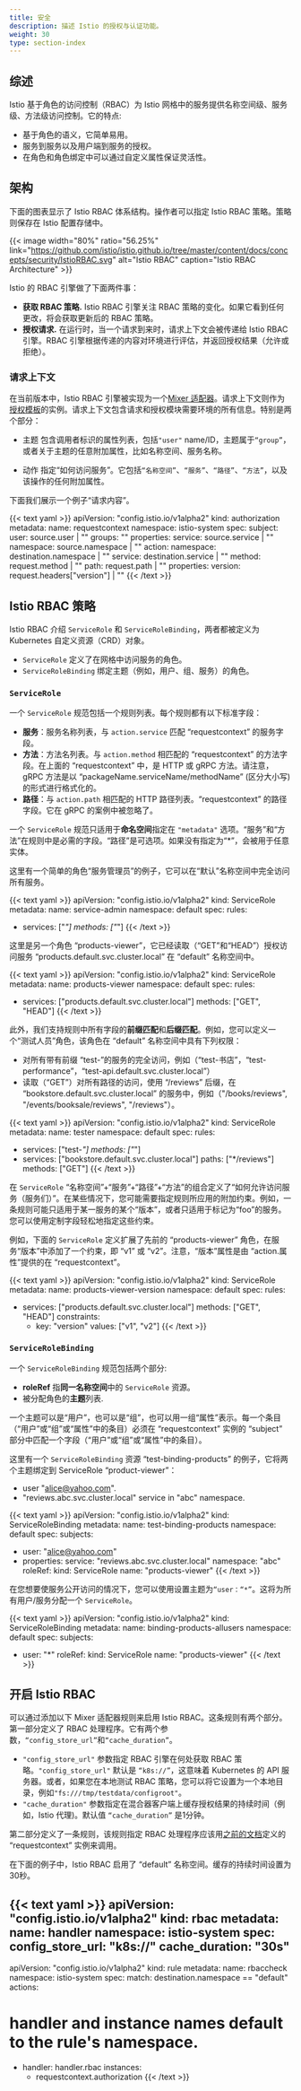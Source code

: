 ```yaml
---
title: 安全
description: 描述 Istio 的授权与认证功能。
weight: 30
type: section-index
---
```


## 综述

Istio 基于角色的访问控制（RBAC）为 Istio 网格中的服务提供名称空间级、服务级、方法级访问控制。它的特点:
* 基于角色的语义，它简单易用。
* 服务到服务以及用户端到服务的授权。
* 在角色和角色绑定中可以通过自定义属性保证灵活性。

## 架构

下面的图表显示了 Istio RBAC 体系结构。操作者可以指定 Istio RBAC 策略。策略则保存在 Istio 配置存储中。

{{< image width="80%" ratio="56.25%"
    link="https://github.com/istio/istio.github.io/tree/master/content/docs/concepts/security/IstioRBAC.svg"
    alt="Istio RBAC"
    caption="Istio RBAC Architecture"
    >}}

Istio 的 RBAC 引擎做了下面两件事：
* **获取 RBAC 策略.** Istio RBAC 引擎关注 RBAC 策略的变化。如果它看到任何更改，将会获取更新后的 RBAC 策略。
* **授权请求.** 在运行时，当一个请求到来时，请求上下文会被传递给 Istio RBAC 引擎。RBAC 引擎根据传递的内容对环境进行评估，并返回授权结果（允许或拒绝）。

### 请求上下文

在当前版本中，Istio RBAC 引擎被实现为一个[Mixer 适配器](https://github.com/istio/istio.github.io/tree/master/content_zh/docs/concepts/policies-and-telemetry#adapters)。请求上下文则作为[授权模板](https://github.com/istio/istio.github.io/tree/master/content/docs/reference/config/policy-and-telemetry/templates/authorization/)的实例。请求上下文包含请求和授权模块需要环境的所有信息。特别是两个部分：
* 主题 包含调用者标识的属性列表，包括`"user"` name/ID，主题属于`“group”`，或者关于主题的任意附加属性，比如名称空间、服务名称。

* 动作 指定“如何访问服务”。它包括`“名称空间”`、`“服务”`、`“路径”`、`“方法”`，以及该操作的任何附加属性。

下面我们展示一个例子“请求内容”。

{{< text yaml >}}
apiVersion: "config.istio.io/v1alpha2"
kind: authorization
metadata:
  name: requestcontext
  namespace: istio-system
spec:
  subject:
    user: source.user | ""
    groups: ""
    properties:
      service: source.service | ""
      namespace: source.namespace | ""
  action:
    namespace: destination.namespace | ""
    service: destination.service | ""
    method: request.method | ""
    path: request.path | ""
    properties:
      version: request.headers["version"] | ""
{{< /text >}}

## Istio RBAC 策略

Istio RBAC 介绍 `ServiceRole` 和 `ServiceRoleBinding`，两者都被定义为 Kubernetes 自定义资源（CRD）对象。
* `ServiceRole` 定义了在网格中访问服务的角色。
* `ServiceRoleBinding` 绑定主题（例如，用户、组、服务）的角色。

### `ServiceRole`

一个 `ServiceRole` 规范包括一个规则列表。每个规则都有以下标准字段：
* **服务**：服务名称列表，与 `action.service` 匹配 “requestcontext” 的服务字段。
* **方法**：方法名列表。与 `action.method` 相匹配的 “requestcontext” 的方法字段。在上面的 “requestcontext” 中，是 HTTP 或 gRPC 方法。请注意，gRPC 方法是以 “packageName.serviceName/methodName” (区分大小写)的形式进行格式化的。
* **路径**：与 `action.path` 相匹配的 HTTP 路径列表。“requestcontext” 的路径字段。它在 gRPC 的案例中被忽略了。

一个 `ServiceRole` 规范只适用于**命名空间**指定在 `"metadata"` 选项。“服务”和“方法”在规则中是必需的字段。“路径”是可选项。如果没有指定为“*”，会被用于任意实体。

这里有一个简单的角色“服务管理员”的例子，它可以在“默认”名称空间中完全访问所有服务。

{{< text yaml >}}
apiVersion: "config.istio.io/v1alpha2"
kind: ServiceRole
metadata:
  name: service-admin
  namespace: default
spec:
  rules:
  - services: ["*"]
    methods: ["*"]
{{< /text >}}

这里是另一个角色 “products-viewer”，它已经读取（“GET”和“HEAD”）授权访问服务 “products.default.svc.cluster.local” 在 “default” 名称空间中。

{{< text yaml >}}
apiVersion: "config.istio.io/v1alpha2"
kind: ServiceRole
metadata:
  name: products-viewer
  namespace: default
spec:
  rules:
  - services: ["products.default.svc.cluster.local"]
    methods: ["GET", "HEAD"]
{{< /text >}}

此外，我们支持规则中所有字段的**前缀匹配**和**后缀匹配**。例如，您可以定义一个“测试人员”角色，该角色在 “default” 名称空间中具有下列权限：
* 对所有带有前缀 “test-”的服务的完全访问，例如（“test-书店”，“test-performance”，“test-api.default.svc.cluster.local”）
* 读取（“GET”）对所有路径的访问，使用 “/reviews” 后缀，在 “bookstore.default.svc.cluster.local” 的服务中，例如（"/books/reviews", "/events/booksale/reviews", "/reviews"）。

{{< text yaml >}}
apiVersion: "config.istio.io/v1alpha2"
kind: ServiceRole
metadata:
  name: tester
  namespace: default
spec:
  rules:
  - services: ["test-*"]
    methods: ["*"]
  - services: ["bookstore.default.svc.cluster.local"]
    paths: ["*/reviews"]
    methods: ["GET"]
{{< /text >}}

在 `ServiceRole` “名称空间”+“服务”+“路径”+“方法”的组合定义了“如何允许访问服务（服务们）”。在某些情况下，您可能需要指定规则所应用的附加约束。例如，一条规则可能只适用于某一服务的某个“版本”，或者只适用于标记为“foo”的服务。您可以使用定制字段轻松地指定这些约束。

例如，下面的 `ServiceRole` 定义扩展了先前的 “products-viewer” 角色，在服务“版本”中添加了一个约束，即 “v1” 或 “v2”。注意，“版本”属性是由 “action.属性”提供的在 “requestcontext”。

{{< text yaml >}}
apiVersion: "config.istio.io/v1alpha2"
kind: ServiceRole
metadata:
  name: products-viewer-version
  namespace: default
spec:
  rules:
  - services: ["products.default.svc.cluster.local"]
    methods: ["GET", "HEAD"]
    constraints:
    - key: "version"
      values: ["v1", "v2"]
{{< /text >}}

### `ServiceRoleBinding`

一个 `ServiceRoleBinding` 规范包括两个部分:
* **roleRef** 指**同一名称空间**中的 `ServiceRole` 资源。
* 被分配角色的**主题**列表.

一个主题可以是“用户”，也可以是“组”，也可以用一组“属性”表示。每一个条目（“用户”或“组”或“属性”中的条目）必须在 “requestcontext” 实例的 “subject” 部分中匹配一个字段（“用户”或“组”或“属性”中的条目）。

这里有一个 `ServiceRoleBinding` 资源 “test-binding-products” 的例子，它将两个主题绑定到 ServiceRole “product-viewer”：

* user "alice@yahoo.com".
* "reviews.abc.svc.cluster.local" service in "abc" namespace.

{{< text yaml >}}
apiVersion: "config.istio.io/v1alpha2"
kind: ServiceRoleBinding
metadata:
  name: test-binding-products
  namespace: default
spec:
  subjects:
  - user: "alice@yahoo.com"
  - properties:
      service: "reviews.abc.svc.cluster.local"
      namespace: "abc"
  roleRef:
    kind: ServiceRole
    name: "products-viewer"
{{< /text >}}

在您想要使服务公开访问的情况下，您可以使用设置主题为`“user：“*”`。这将为所有用户/服务分配一个 `ServiceRole`。

{{< text yaml >}}
apiVersion: "config.istio.io/v1alpha2"
kind: ServiceRoleBinding
metadata:
  name: binding-products-allusers
  namespace: default
spec:
  subjects:
  - user: "*"
  roleRef:
    kind: ServiceRole
    name: "products-viewer"
{{< /text >}}

## 开启 Istio RBAC

可以通过添加以下 Mixer 适配器规则来启用 Istio RBAC。这条规则有两个部分。第一部分定义了 RBAC 处理程序。它有两个参数，`“config_store_url”`和`“cache_duration”`。
* `"config_store_url"` 参数指定 RBAC 引擎在何处获取 RBAC 策略。`"config_store_url"` 默认是 `“k8s://”`，这意味着 Kubernetes 的 API 服务器。或者，如果您在本地测试 RBAC 策略，您可以将它设置为一个本地目录，例如`"fs:///tmp/testdata/configroot"`。
* `"cache_duration"` 参数指定在混合器客户端上缓存授权结果的持续时间（例如，Istio  代理)。默认值 `“cache_duration”` 是1分钟。

第二部分定义了一条规则，该规则指定 RBAC 处理程序应该用[之前的文档](https://github.com/istio/istio.github.io/tree/master/content/docs/concepts/security/index.md#request-context)定义的 “requestcontext” 实例来调用。

在下面的例子中，Istio RBAC 启用了 “default” 名称空间。缓存的持续时间设置为30秒。

{{< text yaml >}}
apiVersion: "config.istio.io/v1alpha2"
kind: rbac
metadata:
  name: handler
  namespace: istio-system
spec:
  config_store_url: "k8s://"
  cache_duration: "30s"
---
apiVersion: "config.istio.io/v1alpha2"
kind: rule
metadata:
  name: rbaccheck
  namespace: istio-system
spec:
  match: destination.namespace == "default"
  actions:
  # handler and instance names default to the rule's namespace.
  - handler: handler.rbac
    instances:
    - requestcontext.authorization
{{< /text >}}

